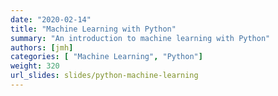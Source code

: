 ```yaml
---
date: "2020-02-14"
title: "Machine Learning with Python"
summary: "An introduction to machine learning with Python"
authors: [jmh]
categories: [ "Machine Learning", "Python"]
weight: 320
url_slides: slides/python-machine-learning
---
```


